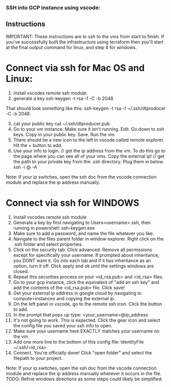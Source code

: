 ### SSH into GCP instance using vscode:

## Instructions
IMPORTANT: These instructions are to ssh to the vms from start to finish. If you've successfully built the infrastructure using terraform
then you'll start at the final output command for linux, and step 4 for windows.

# Connect via ssh for Mac OS and Linux:
1. install vscodes remote ssh module. 
2. generate a key
ssh-keygen -t rsa -f <path> -C <username> -b 2048 

That should look something like this:
ssh-keygen -t rsa -f ~/.ssh/dtproducer -C <rfilgas> -b 2048 

3. cat your public key
cat ~/.ssh/dtproducer.pub
3. Go to your vm instance. Make sure it isn't running. Edit. Go down to ssh keys. Copy in your public key. Save. Run the vm.
4. There should be a new icon to the left in vscode called remote explorer. Hit the + button to add.
5. Use your info to login.
// get the ip address from the vm. To do this go to the page where you can see all of your vms. Copy the external ip!
// get the path to your private key from the .ssh directory. Plug them in below.
ssh -i <path to private key> <username>@<external ip address> -A

Note: If your ip switches, open the ssh doc from the vscode connection module and replace the ip address manually.


# Connect via ssh for WINDOWS

1. Install vscodes remote ssh module
2. Generate a key by first navigating to Users\<username>\.ssh, then running in powershell: ssh-keygen.exe
3. Make sure to add a password, and name the file whatever you like.
4. Navigate to the files parent folder in window explorer. Right click on the .ssh folder and select properties.
5. Click on the security tab. Click advanced. Remove all permissions except for specifically your username. If prompted about inheritance, you DONT want it. Go into each tab and if it has inheritance as an option, turn it off. Click apply and ok until the settings windows are closed.
6. Repeat this securities process on your <id_rsa.pub> and <id_rsa> files.
7. Go to your gcp instance, click the equivalent of "add an ssh key" and add the contents of the <id_rsa.pub> file. Click save!
8. Get your external ip address in google cloud by navigating to compute>instances and copying the external ip.
9. On the left panel in vscode, go to the remote ssh icon. Click the button to add.
10. In the prompt that pops up type: <your_username>@ip_address
11. It's not going to work. This is expected. Click the gear icon and select the config file you saved your ssh info to open.
12. Make sure your username here EXACTLY matches your username on the vm.
13. Add one more line to the bottom of this config file: IdentityFile ~/.ssh/<id_rsa>
14. Connect. You're officially done! Click "open folder" and select the filepath to your project.

Note:  If your ip switches, open the ssh doc from the vscode connection module and replace the ip address manually wherever it occurs in the file.
TODO: Refine windows directions as some steps could likely be simplified.
